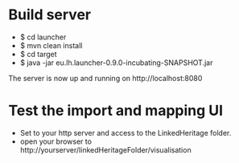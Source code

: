 
# Build server

- $ cd launcher
- $ mvn clean install
- $ cd target
- $ java -jar eu.lh.launcher-0.9.0-incubating-SNAPSHOT.jar

The server is now up and running on http://localhost:8080

# Test the import and mapping UI

- Set to your http server and access to the LinkedHeritage folder.
- open your browser to http://yourserver/linkedHeritageFolder/visualisation
